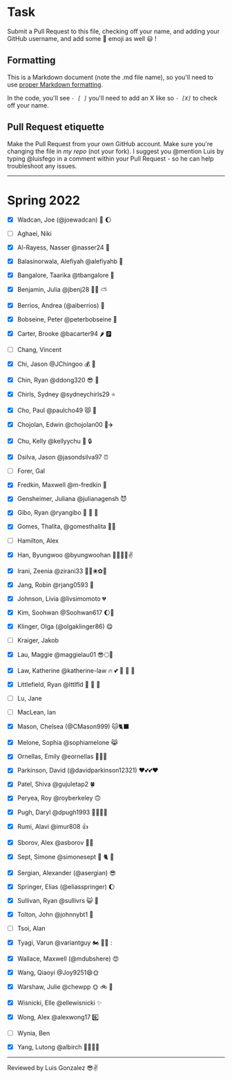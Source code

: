 # Task
Submit a Pull Request to this file, checking off your name, and adding your GitHub username, and add some :rocket: emoji as well :smiley: ! 

## Formatting
This is a Markdown document (note the .md file name), so you'll need to use [proper Markdown formatting](https://help.github.com/articles/basic-writing-and-formatting-syntax/#task-lists). 

In the code, you'll see *`- [ ]`* you'll need to add an X like so *`- [X]`* to check off your name.

## Pull Request etiquette
Make the Pull Request from your own GitHub account. Make sure you're changing the file in _my repo_ (not your fork). I suggest you @mention Luis by typing @luisfego in a comment within your Pull Request - so he can help troubleshoot any issues.  

------------

# Spring 2022

- [X] Wadcan, Joe (@joewadcan) 🚀 🌔

- [ ] Aghaei, Niki

- [x] Al-Rayess, Nasser @nasser24 🌯

- [x] Balasinorwala, Alefiyah @alefiyahb 🚀

- [X] Bangalore, Taarika @tbangalore 🦄

- [X] Benjamin, Julia  @jbenj28 🐕‍🦺 ⛅ 

- [X] Berrios, Andrea (@aiberrios) 👻

- [X] Bobseine, Peter @peterbobseine 🐻

- [X] Carter, Brooke @bacarter94 🌶️ 🅿️

- [ ] Chang, Vincent

- [x] Chi, Jason @JChingoo 💰 🦛

- [x] Chin, Ryan @ddong320 😎 🌊

- [x] Chirls, Sydney @sydneychirls29 ⭐

- [x] Cho, Paul @paulcho49 😾 🍫

- [x] Chojolan, Edwin @chojolan00 🐼✈️

- [x] Chu, Kelly @kellyychu 🔑 🔒

- [x] Dsilva, Jason @jasondsilva97 ⏰

- [ ] Forer, Gal

- [x] Fredkin, Maxwell @m-fredkin 🙂

- [x] Gensheimer, Juliana @julianagensh 😈

- [x] Gibo, Ryan @ryangibo 🙉 🙈 🙊

- [x] Gomes, Thalita, @gomesthalita 🚀🍀

- [ ] Hamilton, Alex

- [x] Han, Byungwoo @byungwoohan 🚀🌔🌙😎✌️

- [x] Irani, Zeenia @zirani33 🌼🌸❀✿🌷

- [x] Jang, Robin @rjang0593 🚀

- [x] Johnson, Livia @livsimomoto 💔

- [x] Kim, Soohwan @Soohwan617 🌔🚀

- [x] Klinger, Olga (@olgaklinger86) 😋

- [ ] Kraiger, Jakob

- [x] Lau, Maggie @maggielau01 😎🌕🚀

- [x] Law, Katherine @katherine-law 🔥 💕 🎁 💯 🌹

- [X] Littlefield, Ryan @lttlfld 👋 🐚 🥾

- [ ] Lu, Jane

- [ ] MacLean, Ian

- [X] Mason, Chelsea (@CMason999) 🐱🐈‍⬛

- [x] Melone, Sophia @sophiamelone 😹

- [x] Ornellas, Emily @eornellas 🌟💃🎊

- [X] Parkinson, David (@davidparkinson12321) ❤️💕💕❤️

- [X] Patel, Shiva @gujuletap2 🍀

- [x] Peryea, Roy @royberkeley 🙃

- [X] Pugh, Daryl @dpugh1993 👍🏽👍🏽

- [X] Rumi, Alavi @imur808 👍

- [x] Sborov, Alex @asborov 🏌️‍♀️

- [X] Sept, Simone @simonesept 👋 🐈 🌳

- [X] Sergian, Alexander (@asergian) 😎

- [x] Springer, Elias (@eliasspringer) 🌔

- [x] Sullivan, Ryan @sullivrs 😺 🥳

- [x] Tolton, John @johnnybt1 🐡

- [ ] Tsoi, Alan

- [X] Tyagi, Varun @variantguy 🏍️ 🏋️‍♂️ :

- [X] Wallace, Maxwell (@mdubshere) 😍 

- [x] Wang, Qiaoyi @Joy9251😄🌞

- [x] Warshaw, Julie @chewpp 🌞 🚲 🍕 

- [X] Wisnicki, Elle @ellewisnicki ✨

- [X] Wong, Alex @alexwong17 6️⃣

- [ ] Wynia, Ben

- [x] Yang, Lutong @albirch 🚴🏻🥎😽

-----------------

Reviewed by Luis Gonzalez 😎✌️ 
